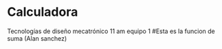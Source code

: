 # Calculadora
Tecnologías de diseño mecatrónico 11 am equipo 1
#Esta es la funcion de suma (Alan sanchez)
